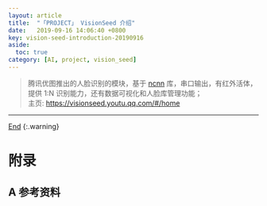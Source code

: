 ```yaml
---
layout: article
title:  "「PROJECT」 VisionSeed 介绍"
date:   2019-09-16 14:06:40 +0800
key: vision-seed-introduction-20190916
aside:
  toc: true
category: [AI, project, vision_seed]
---
```

<span id='head'></span>  
>腾讯优图推出的人脸识别的模块，基于 [ncnn](/ai/dl_frameworks/ncnn/worktool/2019/01/30/foundation.html) 库，串口输出，有红外活体，提供 1:N 识别能力，还有数据可视化和人脸库管理功能；      
主页: <https://visionseed.youtu.qq.com/#/home>      


<!--more-->


-------------------  
[End](#head)
{:.warning}  


# 附录
## A 参考资料
